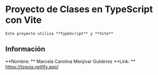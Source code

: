 # Proyecto de Clases en TypeScript con Vite

```
Este proyecto utiliza **TypeScript** y **Vite**
```

## Información

**Nombre: ** Marcela Carolina Menjivar Gutiérrez
**Link: ** https://tsguia.netlify.app/

